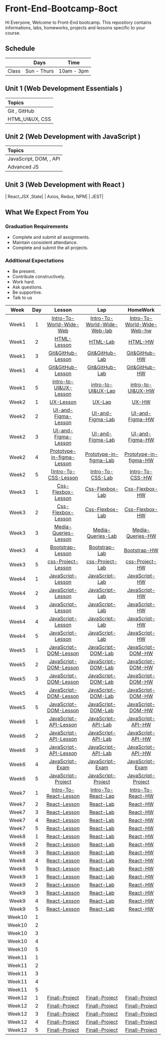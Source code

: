 # Front-End-Bootcamp-8oct
Hi Everyone, Welcome to Front-End bootcamp. This repository contains informations, labs, homeworks, projects and lessons specific to your course.

## Schedule
|  | Days | Time |
| --- | ------------- | ------------- |
| Class | Sun - Thurs  | 10am - 3pm  |



## Unit 1 \(Web Development Essentials \)

| Topics |
| :--- |
| Git , GitHub|
| HTML,UI&UX, CSS |





## Unit 2 \(Web Development with JavaScript \)

| Topics |
| :--- |
| JavaScript, DOM, , API |
| Advanced JS|TypeScript



## Unit 3 \(Web Development with React \)

|  React,JSX ,State|
| Axios, Redux, NPM|
| JEST|

## What We Expect From You
### Graduation Requirements
* Complete and submit all assignments.
* Maintain consistent attendance.
* Complete and submit the all projects.
### Additional Expectations
* Be present.
* Contribute constructively.
* Work hard.
* Ask questions.
* Be supportive.
* Talk to us

| Week | Day | Lesson | Lap | HomeWork |
|:----:|:---:|:------:|:---:|:--------:|
| Week1| 1   |[Intro-To-World-Wide-Web](https://github.com/Tuwaiq-Academy-Training/Intro-To-World-Wide-Web/blob/main/README.md)|[Intro-To-World-Wide-Web-lab](https://github.com/Tuwaiq-Academy-Training/Intro-To-World-Wide-Web-lab/blob/main/README.md)|[Intro-To-World-Wide-Web-hw](https://github.com/Tuwaiq-Academy-Training/Intro-To-World-Wide-Web/blob/main/README.md)
| Week1| 2  |[HTML-Lesson](https://github.com/Tuwaiq-Academy-Training/HTML-Lesson/blob/main/README.md)|[HTML-Lab]()|[HTML-HW]()
| Week1| 3  |[Git&GitHub-Lesson](https://github.com/owisqari/Git-GitHub-Lesson/blob/main/README.md)|[Git&GitHub-Lab]()|[Git&GitHub-HW]()
| Week1| 4  |[Git&GitHub-Lesson](https://github.com/owisqari/GitHub-Lesson/blob/main/README.md)|[Git&GitHub-Lab]()|[Git&GitHub-HW]()
| Week1| 5  |[intro-to-UI&UX-Lesson]()|[intro-to-UI&UX-Lap]()|[intro-to-UI&UX-HW]()
| Week2| 1  |[UX-Lesson]()|[UX-Lap]()|[UX-HW]()
| Week2| 2  |[UI-and-Figma-Lesson]()|[UI-and-Figma-Lab]()|[UI-and-Figma-HW]()
| Week2| 3  |[UI-and-Figma-Lesson]()|[UI-and-Figma-Lab]()|[UI-and-Figma-HW]()
| Week2| 4  |[Prototype-in-figma-Lesson]()|[Prototype-in-figma-Lab]()|[Prototype-in-figma-HW]()
| Week2| 5  |[[Intro-To-CSS-Lesson]()|[Intro-To-CSS-Lab]()|[Intro-To-CSS-HW]()
| Week3| 1  |[Css-Flexbox-Lesson]()|[Css-Flexbox-Lab]()|[Css-Flexbox-HW]()
| Week3| 2  |[Css-Flexbox-Lesson]()|[Css-Flexbox-Lab]()|[Css-Flexbox-HW]()
| Week3| 3  |[Media-Queries-Lesson]()|[Media-Queries-Lab]()|[Media-Queries-HW]()
| Week3| 4  |[Bootstrap-Lesson]()|[Bootstrap-Lab]()|[Bootstrap-HW]()
| Week3| 5  |[css-Project-Lesson]()|[css-Project-Lab]()|[css-Project-HW]()
| Week4| 1  |[JavaScript-Lesson]()|[JavaScript-Lab]()|[JavaScript-HW]()
| Week4| 2  |[JavaScript-Lesson]()|[JavaScript-Lab]()|[JavaScript-HW]()
| Week4| 3  |[JavaScript-Lesson]()|[JavaScript-Lab]()|[JavaScript-HW]()
| Week4| 4  |[JavaScript-Lesson]()|[JavaScript-Lab]()|[JavaScript-HW]()
| Week4| 5  |[JavaScript-Lesson]()|[JavaScript-Lab]()|[JavaScript-HW]()
| Week5| 1  |[JavaScript-DOM-Lesson]()|[JavaScript-DOM-Lab]()|[JavaScript-DOM-HW]()
| Week5| 2  |[JavaScript-DOM-Lesson]()|[JavaScript-DOM-Lab]()|[JavaScript-DOM-HW]()
| Week5| 3  |[JavaScript-DOM-Lesson]()|[JavaScript-DOM-Lab]()|[JavaScript-DOM-HW]()
| Week5| 4  |[JavaScript-DOM-Lesson]()|[JavaScript-DOM-Lab]()|[JavaScript-DOM-HW]()
| Week5| 5  |[JavaScript-DOM-Lesson]()|[JavaScript-DOM-Lab]()|[JavaScript-DOM-HW]()
| Week6| 1  |[JavaScript-API-Lesson]()|[JavaScript-API-Lab]()|[JavaScript-API-HW]()
| Week6| 2  |[JavaScript-API-Lesson]()|[JavaScript-API-Lab]()|[JavaScript-API-HW]()
| Week6| 3  |[JavaScript-API-Lesson]()|[JavaScript-API-Lab]()|[JavaScript-API-HW]()
| Week6| 4  |[JavaScript-Exam]()|[JavaScript-Exam]()|[JavaScript-Exam]()
| Week6| 5  |[JavaScript-Project]()|[JavaScript-Project]()|[JavaScript-Project]()
| Week7| 1  |[Intro-To-React-Lesson]()|[Intro-To-React-Lap]()|[Intro-To-React-HW]()
| Week7| 2  |[React-Lesson]()|[React-Lab]()|[React-HW]()
| Week7| 3  |[React-Lesson]()|[React-Lab]()|[React-HW]()
| Week7| 4  |[React-Lesson]()|[React-Lab]()|[React-HW]()
| Week7| 5  |[React-Lesson]()|[React-Lab]()|[React-HW]()
| Week8| 1  |[React-Lesson]()|[React-Lab]()|[React-HW]()
| Week8| 2  |[React-Lesson]()|[React-Lab]()|[React-HW]()
| Week8| 3  |[React-Lesson]()|[React-Lab]()|[React-HW]()
| Week8| 4  |[React-Lesson]()|[React-Lab]()|[React-HW]()
| Week8| 5  |[React-Lesson]()|[React-Lab]()|[React-HW]()
| Week9| 1  |[React-Lesson]()|[React-Lab]()|[React-HW]()
| Week9| 2  |[React-Lesson]()|[React-Lab]()|[React-HW]()
| Week9| 3  |[React-Lesson]()|[React-Lab]()|[React-HW]()
| Week9| 4  |[React-Lesson]()|[React-Lab]()|[React-HW]()
| Week9| 5  |[React-Lesson]()|[React-Lab]()|[React-HW]()
| Week10| 1  |[]()|[]()|[]()
| Week10| 2  |[]()|[]()|[]()
| Week10| 3  |[]()|[]()|[]()
| Week10| 4  |[]()|[]()|[]()
| Week10| 5  |[]()|[]()|[]()
| Week11| 1  |[]()|[]()|[]()
| Week11| 2  |[]()|[]()|[]()
| Week11| 3  |[]()|[]()|[]()
| Week11| 4  |[]()|[]()|[]()
| Week11| 5  |[]()|[]()|[]()
| Week12| 1  |[Finall-Project]()|[Finall-Project]()|[Finall-Project]()
| Week12| 2  |[Finall-Project]()|[Finall-Project]()|[Finall-Project]()
| Week12| 3  |[Finall-Project]()|[Finall-Project]()|[Finall-Project]()
| Week12| 4  |[Finall-Project]()|[Finall-Project]()|[Finall-Project]()
| Week12| 5  |[Finall-Project]()|[Finall-Project]()|[Finall-Project]()



